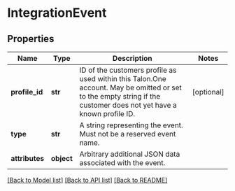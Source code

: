# IntegrationEvent

## Properties
Name | Type | Description | Notes
------------ | ------------- | ------------- | -------------
**profile_id** | **str** | ID of the customers profile as used within this Talon.One account. May be omitted or set to the empty string if the customer does not yet have a known profile ID. | [optional] 
**type** | **str** | A string representing the event. Must not be a reserved event name. | 
**attributes** | **object** | Arbitrary additional JSON data associated with the event. | 

[[Back to Model list]](../README.md#documentation-for-models) [[Back to API list]](../README.md#documentation-for-api-endpoints) [[Back to README]](../README.md)


